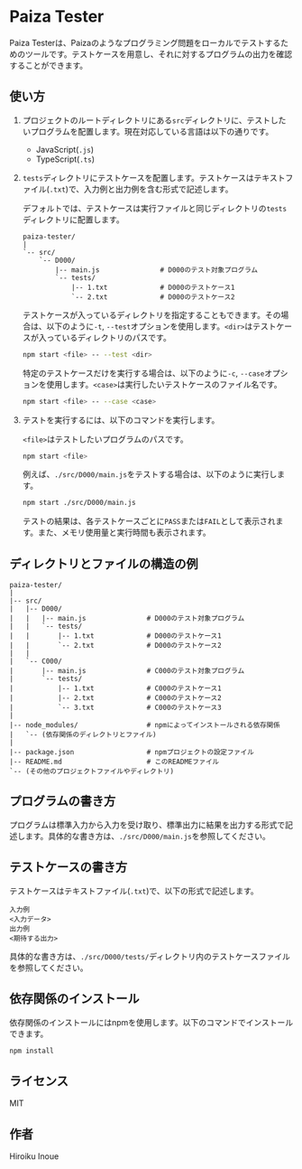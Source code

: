 # Paiza Tester

Paiza Testerは、Paizaのようなプログラミング問題をローカルでテストするためのツールです。テストケースを用意し、それに対するプログラムの出力を確認することができます。

## 使い方

1. プロジェクトのルートディレクトリにある`src`ディレクトリに、テストしたいプログラムを配置します。現在対応している言語は以下の通りです。

   - JavaScript(`.js`)
   - TypeScript(`.ts`)

2. `tests`ディレクトリにテストケースを配置します。テストケースはテキストファイル(`.txt`)で、入力例と出力例を含む形式で記述します。

   デフォルトでは、テストケースは実行ファイルと同じディレクトリの`tests`ディレクトリに配置します。

   ```
   paiza-tester/
   |
   `-- src/
       `-- D000/
           |-- main.js               # D000のテスト対象プログラム
           `-- tests/
               |-- 1.txt             # D000のテストケース1
               `-- 2.txt             # D000のテストケース2
   ```

   テストケースが入っているディレクトリを指定することもできます。その場合は、以下のように`-t`, `--test`オプションを使用します。`<dir>`はテストケースが入っているディレクトリのパスです。

   ```sh
   npm start <file> -- --test <dir>
   ```

   特定のテストケースだけを実行する場合は、以下のように`-c`, `--case`オプションを使用します。`<case>`は実行したいテストケースのファイル名です。

   ```sh
   npm start <file> -- --case <case>
   ```

3. テストを実行するには、以下のコマンドを実行します。

   `<file>`はテストしたいプログラムのパスです。

   ```sh
   npm start <file>
   ```

   例えば、`./src/D000/main.js`をテストする場合は、以下のように実行します。

   ```sh
   npm start ./src/D000/main.js
   ```

   テストの結果は、各テストケースごとに`PASS`または`FAIL`として表示されます。また、メモリ使用量と実行時間も表示されます。

## ディレクトリとファイルの構造の例

```
paiza-tester/
|
|-- src/
|   |-- D000/
|   |   |-- main.js               # D000のテスト対象プログラム
|   |   `-- tests/
|   |       |-- 1.txt             # D000のテストケース1
|   |       `-- 2.txt             # D000のテストケース2
|   |
|   `-- C000/
|       |-- main.js               # C000のテスト対象プログラム
|       `-- tests/
|           |-- 1.txt             # C000のテストケース1
|           |-- 2.txt             # C000のテストケース2
|           `-- 3.txt             # C000のテストケース3
|
|-- node_modules/                 # npmによってインストールされる依存関係
|   `-- (依存関係のディレクトリとファイル)
|
|-- package.json                  # npmプロジェクトの設定ファイル
|-- README.md                     # このREADMEファイル
`-- (その他のプロジェクトファイルやディレクトリ)
```

## プログラムの書き方

プログラムは標準入力から入力を受け取り、標準出力に結果を出力する形式で記述します。具体的な書き方は、`./src/D000/main.js`を参照してください。

## テストケースの書き方

テストケースはテキストファイル(`.txt`)で、以下の形式で記述します。

```
入力例
<入力データ>
出力例
<期待する出力>
```

具体的な書き方は、`./src/D000/tests/`ディレクトリ内のテストケースファイルを参照してください。

## 依存関係のインストール

依存関係のインストールにはnpmを使用します。以下のコマンドでインストールできます。

```sh
npm install
```

## ライセンス

MIT

## 作者

Hiroiku Inoue
